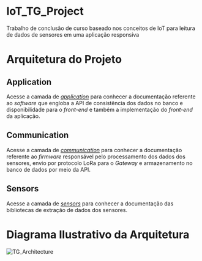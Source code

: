 # IoT_TG_Project

Trabalho de conclusão de curso baseado nos conceitos de IoT para leitura de dados de sensores em uma aplicação responsiva

# Arquitetura do Projeto

## Application

Acesse a camada de [*application*](https://github.com/bevilacqua1996/IoT_TG_Project/tree/main/application) para conhecer a documentação referente ao *software* que engloba a API de consistência dos dados no banco e disponibilidade para o *front-end* e também a implementação do *front-end* da aplicação.

## Communication

Acesse a camada de [*communication*](https://github.com/bevilacqua1996/IoT_TG_Project/tree/main/communication) para conhecer a documentação referente ao *firmware*  responsável pelo processamento dos dados dos sensores, envio por protocolo LoRa para o *Gateway* e armazenamento no banco de dados por meio da API.

## Sensors

Acesse a camada de [*sensors*](https://github.com/bevilacqua1996/IoT_TG_Project/tree/main/sensors) para conhecer a documentação das bibliotecas de extração de dados dos sensores.

# Diagrama Ilustrativo da Arquitetura

![TG_Architecture](https://user-images.githubusercontent.com/18063196/141723066-68c922b8-1339-4de2-ac25-99cad129b7f4.jpg)
